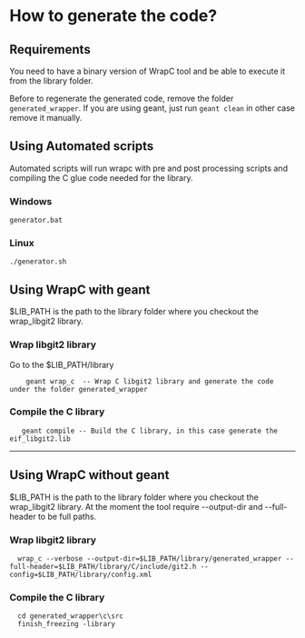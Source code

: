# How to generate the code?

## Requirements
You need to have a binary version of WrapC tool and be able to execute it from the library folder.

Before to regenerate the generated code, remove the folder `generated_wrapper`. If you are using geant, just run `geant clean` in other 
case remove it manually.

## Using Automated scripts
Automated scripts will run wrapc with pre and post processing scripts and compiling the C glue code
needed for the library.

### Windows
```
generator.bat
```
### Linux
```
./generator.sh
```

## Using WrapC with geant
$LIB_PATH is the path to the library folder where you checkout the wrap_libgit2 library.

### Wrap libgit2 library

Go to the $LIB_PATH/library

```
    geant wrap_c  -- Wrap C libgit2 library and generate the code under the folder generated_wrapper
```

### Compile the C library
 ```
    geant compile -- Build the C library, in this case generate the eif_libgit2.lib
  ```

***
 
## Using WrapC without geant
  
$LIB_PATH is the path to the library folder where you checkout the wrap_libgit2 library.
At the moment the tool require --output-dir and --full-header to be full paths.
  
### Wrap libgit2 library

  ```
    wrap_c --verbose --output-dir=$LIB_PATH/library/generated_wrapper --full-header=$LIB_PATH/library/C/include/git2.h --config=$LIB_PATH/library/config.xml
  ```


### Compile the C library
```
  cd generated_wrapper\c\src
  finish_freezing -library
```

  
